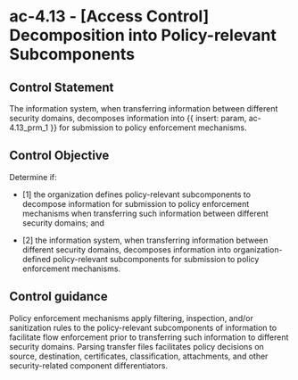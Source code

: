 # ac-4.13 - \[Access Control\] Decomposition into Policy-relevant Subcomponents

## Control Statement

The information system, when transferring information between different security domains, decomposes information into {{ insert: param, ac-4.13_prm_1 }} for submission to policy enforcement mechanisms.

## Control Objective

Determine if:

- \[1\] the organization defines policy-relevant subcomponents to decompose information for submission to policy enforcement mechanisms when transferring such information between different security domains; and

- \[2\] the information system, when transferring information between different security domains, decomposes information into organization-defined policy-relevant subcomponents for submission to policy enforcement mechanisms.

## Control guidance

Policy enforcement mechanisms apply filtering, inspection, and/or sanitization rules to the policy-relevant subcomponents of information to facilitate flow enforcement prior to transferring such information to different security domains. Parsing transfer files facilitates policy decisions on source, destination, certificates, classification, attachments, and other security-related component differentiators.

